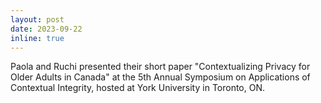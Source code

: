 ```yaml
---
layout: post
date: 2023-09-22
inline: true
---
```

Paola and Ruchi presented their short paper "Contextualizing Privacy for Older Adults in Canada" at the 5th Annual Symposium on Applications of Contextual Integrity, hosted at York University in Toronto, ON.  
